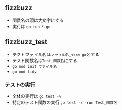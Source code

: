 ## fizzbuzz
- 関数名の頭は大文字にする
- 実行は `go run *.go`

## fizzbuzz_test
- テストファイル名は`ファイル名_test.go`とする
- テスト関数名は`Test_関数名`にする
- `go mod init ファイル名`
- `go mod tidy`
### テストの実行
- 全体の実行は `go test -v`
- 特定のテスト関数の実行 `go test -v -run Test_関数名`
